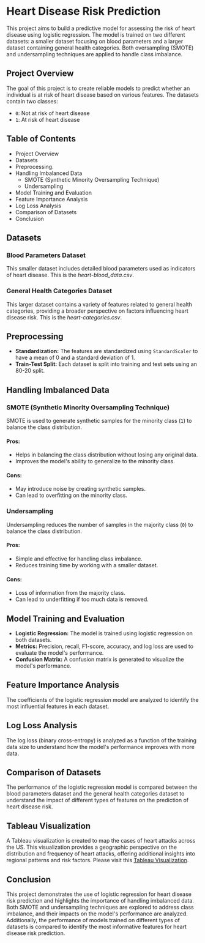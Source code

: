 # Heart Disease Risk Prediction

This project aims to build a predictive model for assessing the risk of heart disease using logistic regression. The model is trained on two different datasets: a smaller dataset focusing on blood parameters and a larger dataset containing general health categories. Both oversampling (SMOTE) and undersampling techniques are applied to handle class imbalance.

## Project Overview

The goal of this project is to create reliable models to predict whether an individual is at risk of heart disease based on various features. The datasets contain two classes:
- `0`: Not at risk of heart disease
- `1`: At risk of heart disease

## Table of Contents

- Project Overview
- Datasets
- Preprocessing.
- Handling Imbalanced Data
  - SMOTE (Synthetic Minority Oversampling Technique)
  - Undersampling
- Model Training and Evaluation
- Feature Importance Analysis
- Log Loss Analysis
- Comparison of Datasets
- Conclusion

## Datasets

### Blood Parameters Dataset
This smaller dataset includes detailed blood parameters used as indicators of heart disease. This is the *heart-blood_data.csv*.

### General Health Categories Dataset
This larger dataset contains a variety of features related to general health categories, providing a broader perspective on factors influencing heart disease risk.
This is the *heart-categories.csv*.
## Preprocessing

- **Standardization:** The features are standardized using `StandardScaler` to have a mean of 0 and a standard deviation of 1.
- **Train-Test Split:** Each dataset is split into training and test sets using an 80-20 split.

## Handling Imbalanced Data

### SMOTE (Synthetic Minority Oversampling Technique)

SMOTE is used to generate synthetic samples for the minority class (`1`) to balance the class distribution.

#### Pros:
- Helps in balancing the class distribution without losing any original data.
- Improves the model's ability to generalize to the minority class.

#### Cons:
- May introduce noise by creating synthetic samples.
- Can lead to overfitting on the minority class.

### Undersampling

Undersampling reduces the number of samples in the majority class (`0`) to balance the class distribution.

#### Pros:
- Simple and effective for handling class imbalance.
- Reduces training time by working with a smaller dataset.

#### Cons:
- Loss of information from the majority class.
- Can lead to underfitting if too much data is removed.

## Model Training and Evaluation

- **Logistic Regression:** The model is trained using logistic regression on both datasets.
- **Metrics:** Precision, recall, F1-score, accuracy, and log loss are used to evaluate the model's performance.
- **Confusion Matrix:** A confusion matrix is generated to visualize the model's performance.

## Feature Importance Analysis

The coefficients of the logistic regression model are analyzed to identify the most influential features in each dataset.

## Log Loss Analysis

The log loss (binary cross-entropy) is analyzed as a function of the training data size to understand how the model's performance improves with more data.

## Comparison of Datasets

The performance of the logistic regression model is compared between the blood parameters dataset and the general health categories dataset to understand the impact of different types of features on the prediction of heart disease risk.

## Tableau Visualization

A Tableau visualization is created to map the cases of heart attacks across the US. This visualization provides a geographic perspective on the distribution and frequency of heart attacks, offering additional insights into regional patterns and risk factors. Please visit this [Tableau Visualization](https://public.tableau.com/shared/67STXKFPH?:display_count=n&:origin=viz_share_link).


## Conclusion

This project demonstrates the use of logistic regression for heart disease risk prediction and highlights the importance of handling imbalanced data. Both SMOTE and undersampling techniques are explored to address class imbalance, and their impacts on the model's performance are analyzed. Additionally, the performance of models trained on different types of datasets is compared to identify the most informative features for heart disease risk prediction.
